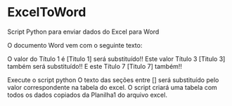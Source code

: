 # ExcelToWord
Script Python para enviar dados do Excel para Word

O documento Word vem com o seguinte texto:

O valor do Título 1 é [Titulo 1] será substituído!!
Este valor Título 3 [Titulo 3] também será substituído!!
E este Título 7 [Titulo 7] também!!

Execute o script python 
O texto das seções entre [] será substituído pelo valor correspondente na tabela do excel.
O script criará uma tabela com todos os dados copiados da Planilha1 do arquivo excel.
